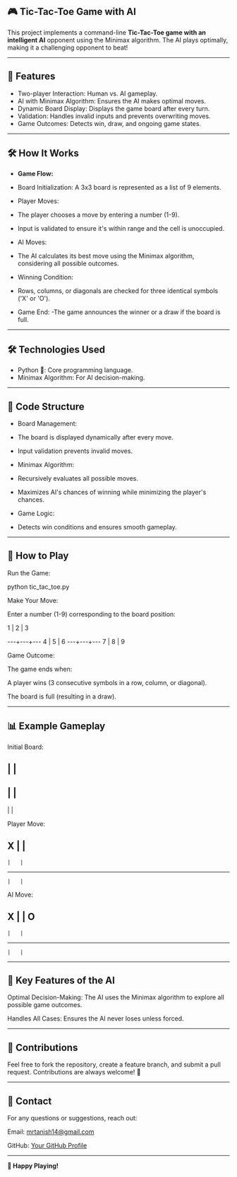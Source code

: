 ## 🎮 Tic-Tac-Toe Game with AI

This project implements a command-line **Tic-Tac-Toe game with an intelligent AI** opponent using the Minimax algorithm. The AI plays optimally, making it a challenging opponent to beat!

---

## 🚀 Features
- Two-player Interaction: Human vs. AI gameplay.
- AI with Minimax Algorithm: Ensures the AI makes optimal moves.
- Dynamic Board Display: Displays the game board after every turn.
- Validation: Handles invalid inputs and prevents overwriting moves.
- Game Outcomes: Detects win, draw, and ongoing game states.

---

## 🛠️ How It Works
- **Game Flow:**
- Board Initialization: A 3x3 board is represented as a list of 9 elements.

- Player Moves:
- The player chooses a move by entering a number (1-9).
- Input is validated to ensure it's within range and the cell is unoccupied.

- AI Moves:
- The AI calculates its best move using the Minimax algorithm, considering all possible outcomes.

- Winning Condition:
- Rows, columns, or diagonals are checked for three identical symbols ('X' or 'O').

- Game End:
-The game announces the winner or a draw if the board is full.

---

## 🛠️ Technologies Used
- Python 🐍: Core programming language.
- Minimax Algorithm: For AI decision-making.

---

## 📂 Code Structure

- Board Management:
- The board is displayed dynamically after every move.
- Input validation prevents invalid moves.

- Minimax Algorithm:
- Recursively evaluates all possible moves.
- Maximizes AI's chances of winning while minimizing the player's chances.

- Game Logic:
- Detects win conditions and ensures smooth gameplay.

---

## 🚀 How to Play

Run the Game:

python tic_tac_toe.py

Make Your Move:

Enter a number (1-9) corresponding to the board position:

1 | 2 | 3

---+---+---
4 | 5 | 6
---+---+---
7 | 8 | 9



Game Outcome:

The game ends when:

A player wins (3 consecutive symbols in a row, column, or diagonal).

The board is full (resulting in a draw).

---

## 📊 Example Gameplay

Initial Board:

  |   |  
---------
  |   |  
---------
  |   |  

Player Move:

  X |   |  
---------
    |   |  
---------
    |   |  

AI Move:

  X |   |  O
---------
    |   |  
---------
    |   |  

---

## 🏅 Key Features of the AI

Optimal Decision-Making: The AI uses the Minimax algorithm to explore all possible game outcomes.

Handles All Cases: Ensures the AI never loses unless forced.

---

## 🤝 Contributions

Feel free to fork the repository, create a feature branch, and submit a pull request. Contributions are always welcome! 🌟

---

## 📧 Contact

For any questions or suggestions, reach out:

Email: mrtanish14@gmail.com

GitHub: [Your GitHub Profile](https://github.com/Tanish141)

---

**🎉 Happy Playing!**
